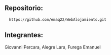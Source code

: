 ## Repositorio:

```bash
  https://github.com/emaq22/WebAlojamiento.git
```


## Integrantes:


  Giovanni Percara,
  Alegre Lara,
  Furega Emanuel

